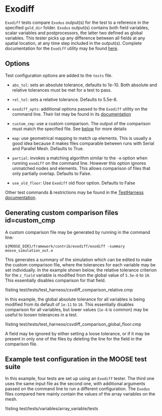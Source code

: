 # Exodiff

`Exodiff` tests compare `Exodus` output(s) for the test to a reference in the specified
`gold_dir` folder. `Exodus` output(s) contains both field variables, scalar variables and postprocessors,
the latter two defined as global variables. This tester picks up any difference between
all fields at any spatial location, at any time step included in the output(s).
Complete documentation for the `Exodiff` utility may be found [here](https://gsjaardema.github.io/seacas-docs/sphinx/html/index.html#exodiff).

## Options

Test configuration options are added to the `tests` file.

- `abs_tol`: sets an absolute tolerance, defaults to 1e-10. Both absolute and relative tolerances must
  be met for a test to pass.

- `rel_tol`: sets a relative tolerance. Defaults to 5.5e-6.

- `exodiff_opts`: additional options passed to the `Exodiff` utility on the command line. Their list
  may be found in its [documentation](https://gsjaardema.github.io/seacas-docs/sphinx/html/index.html#exodiff)

- `custom_cmp`: use a custom comparison. The output of the comparison
  must match the specified file. See [below](#custom_cmp) for more details

- `map`: use geometrical mapping to match up elements. This is usually a good idea because it makes files comparable between runs with Serial and Parallel Mesh. Defaults to True.

- `partial`: invokes a matching algorithm similar to the `-m` option when running `exodiff` on the command line.
             However this option ignores unmatched nodes and elements.  This allows
             comparison of files that only partially overlap. Defaults to False.

- `use_old_floor`: Use `Exodiff` old floor option. Defaults to False


Other test commands & restrictions may be found in the [TestHarness documentation](TestHarness.md).

## Generating custom comparison files id=custom_cmp

A custom comparison file may be generated by running in the command line:

```
${MOOSE_DIR}/framework/contrib/exodiff/exodiff -summary moose_simulation_out.e
```

This generates a summary of the simulation which can be edited to make the
custom comparison file, where the tolerances for each variable may be set individually.
In the example shown below, the relative tolerance criterion for the `z_field` variable
is modified from the global value of `5.5e-6` to `10`. This essentially disables
comparison for that field.

!listing test/tests/test_harness/csvdiff_comparison_relative.cmp

In this example, the global absolute tolerance for all variables is being modified
from its default of `1e-11` to `10`. This essentially disables comparison for all variables,
but lower values (`1e-8` is common) may be useful to loosen tolerances in a test.

!listing test/tests/test_harness/csvdiff_comparison_global_floor.cmp

A field may be ignored by either setting a loose tolerance, or if it may be present
in only one of the files by deleting the line for the field in the comparison file.

## Example test configuration in the MOOSE test suite

In this example, four tests are set up using an `Exodiff` tester. The third one uses the same input file
as the second one, with additional arguments passed on the command line to run a different configuration.
The `Exodus` files compared here mainly contain the values of the array variables on the mesh.

!listing test/tests/variables/array_variable/tests
